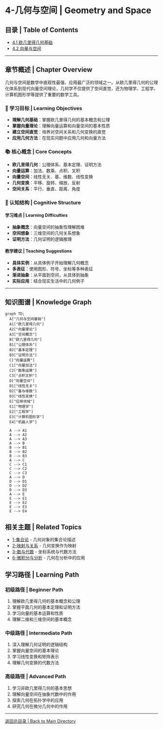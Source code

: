 # 4-几何与空间 | Geometry and Space

## 目录 | Table of Contents

- [4.1 欧几里得几何基础](./4.1-欧几里得几何基础.md)
- [4.2 向量与空间](./4.2-向量与空间.md)

---

## 章节概述 | Chapter Overview

几何与空间是数学中直观性最强、应用最广泛的领域之一。从欧几里得几何的公理化体系到现代向量空间理论，几何学不仅提供了空间直觉，还为物理学、工程学、计算机图形学等提供了重要的数学工具。

### 🎯 学习目标 | Learning Objectives

- **理解几何基础**：掌握欧几里得几何的基本概念和公理
- **掌握向量理论**：理解向量运算和向量空间的基本性质
- **建立空间直觉**：培养对空间关系和几何变换的直觉
- **应用几何方法**：在现实问题中应用几何和向量方法

### 📚 核心概念 | Core Concepts

- **欧几里得几何**：公理体系、基本定理、证明方法
- **向量运算**：加法、数乘、点积、叉积
- **向量空间**：线性无关、基、维数、线性变换
- **几何变换**：平移、旋转、缩放、反射
- **空间关系**：平行、垂直、距离、角度

### 🧠 认知结构 | Cognitive Structure

#### 学习难点 | Learning Difficulties

- **抽象概念**：向量空间的抽象性理解困难
- **空间想象**：三维空间的几何关系想象
- **证明方法**：几何证明的逻辑推理

#### 教学建议 | Teaching Suggestions

- **具体实例**：从具体例子开始理解几何概念
- **多表征**：使用图形、符号、坐标等多种表征
- **渐进抽象**：从平面到空间，从具体到抽象
- **实际应用**：结合现实生活中的几何例子

---

## 知识图谱 | Knowledge Graph

```mermaid
graph TD;
  A["几何与空间基础"]
  A1["欧几里得几何"]
  A2["向量理论"]
  A3["空间概念"]
  B["欧几里得几何"]
  B1["公理体系"]
  B2["基本定理"]
  B3["证明方法"]
  C["向量运算"]
  C1["向量加法"]
  C2["数乘运算"]
  C3["点积叉积"]
  D["向量空间"]
  D1["线性无关"]
  D2["基与维数"]
  D3["线性变换"]
  E["应用领域"]
  E1["物理学"]
  E2["工程学"]
  E3["计算机图形学"]
  E4["机器人学"]
  
  A --> A1
  A --> A2
  A --> A3
  A --> B
  B --> B1
  B --> B2
  B --> B3
  A --> C
  C --> C1
  C --> C2
  C --> C3
  A --> D
  D --> D1
  D --> D2
  D --> D3
  A --> E
  E --> E1
  E --> E2
  E --> E3
  E --> E4
```

## 相关主题 | Related Topics

- [1-集合论](../1-集合论/README.md) - 几何对象的集合论描述
- [2-映射与关系](../2-映射与关系/README.md) - 几何变换作为映射
- [3-数与代数](../3-数与代数/README.md) - 坐标系统与代数方法
- [6-微积分与分析](../6-微积分与分析/README.md) - 几何在分析中的应用

## 学习路径 | Learning Path

### 初级路径 | Beginner Path

1. 理解欧几里得几何的基本概念和公理
2. 掌握平面几何的基本定理和证明方法
3. 学习向量的基本运算和性质
4. 理解二维和三维空间的基本概念

### 中级路径 | Intermediate Path

1. 深入理解几何证明的逻辑结构
2. 掌握向量空间的基本理论
3. 学习线性变换和矩阵表示
4. 理解几何变换的代数方法

### 高级路径 | Advanced Path

1. 学习非欧几里得几何的基本思想
2. 理解向量空间在抽象代数中的作用
3. 探索几何在拓扑学中的应用
4. 研究几何在微分几何中的作用

---

[返回总目录 | Back to Main Directory](../README.md)
